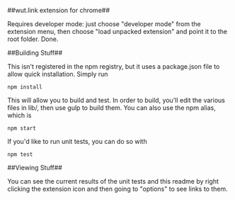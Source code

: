 ##wut.link extension for chrome##

Requires developer mode: just choose "developer mode" from the extension menu, then choose "load unpacked extension" and point it to the root folder. Done.

##Building Stuff##

This isn't registered in the npm registry, but it uses a package.json file to allow quick installation. Simply run 

`npm install`

This will allow you to build and test. In order to build, you'll edit the various files in lib/, then use gulp to build them. You can also use the npm alias, which is

`npm start`

If you'd like to run unit tests, you can do so with 

`npm test`

##Viewing Stuff##

You can see the current results of the unit tests and this readme by right clicking the extension icon and then going to "options" to see links to them.
